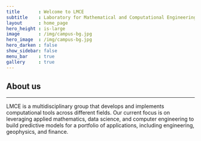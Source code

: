 ```yaml
---
title       : Welcome to LMCE
subtitle    : Laboratory for Mathematical and Computational Engineering
layout      : home_page
hero_height : is-large
image       : /img/campus-bg.jpg
hero_image  : /img/campus-bg.jpg
hero_darken : false
show_sidebar: false
menu_bar    : true
gallery     : true
---
```


## About us
<hr>
LMCE is a multidisciplinary group that develops and implements computational
tools across different fields. Our current focus is on leveraging applied
mathematics, data science, and computer engineering to build predictive
models for a portfolio of applications, including engineering, geophysics,
and finance.
